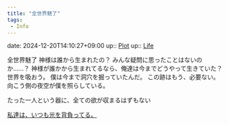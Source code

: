 ```yaml
---
title: "全世界魅了"
tags:
 - Info
---
```


date: 2024-12-20T14:10:27+09:00
up:: [Plot](../Bar/Novel/Chaos/Plot.md)
up:: [Life](../Bar/Novel/Chaos/Life.md)

全世界魅了
神様は誰から生まれたの？
みんな疑問に思ったことはないのか……？
神様が誰かから生まれてるなら、俺達は今までどうやって生きていた？
世界を吸おう。
僕は今まで洞穴を掘っていたんだ。
この跡はもう、必要ない。
向こう側の夜空が僕を照らしている。

たった一人という器に、全ての欲が収まるはずもない

[私達は、いつも光を背負ってる。](私達は、いつも光を背負ってる。.md)
